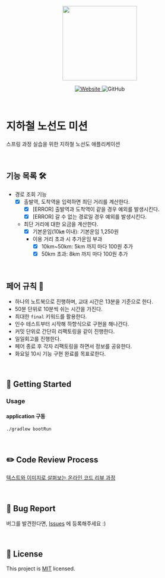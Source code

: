 <p align="center">
    <img width="200px;" src="https://raw.githubusercontent.com/woowacourse/atdd-subway-admin-frontend/master/images/main_logo.png"/>
</p>
<p align="center">
  <a href="https://techcourse.woowahan.com/c/Dr6fhku7" alt="woowacuorse subway">
    <img alt="Website" src="https://img.shields.io/website?url=https%3A%2F%2Fedu.nextstep.camp%2Fc%2FR89PYi5H">
  </a>
  <img alt="GitHub" src="https://img.shields.io/github/license/woowacourse/atdd-subway-path">
</p>

<br>

# 지하철 노선도 미션

스프링 과정 실습을 위한 지하철 노선도 애플리케이션

<br>

## 기능 목록 🛠

- 경로 조회 기능
    - [X] 출발역, 도착역을 입력하면 최딘 거리를 계산한다.
      - [X] [ERROR] 출발역과 도착역이 같을 경우 예외를 발생시킨다.
      - [X] [ERROR] 갈 수 없는 경로일 경우 예외를 발생시킨다.
    - 최단 거리에 대한 요금을 계산한다.
        - [X] 기본운임(10㎞ 이내): 기본운임 1,250원
        - 이용 거리 초과 시 추가운임 부과
            - [X] 10km~50km: 5km 까지 마다 100원 추가
            - [X] 50km 초과: 8km 까지 마다 100원 추가

<br>

## 페어 규칙 🧨

- 하나의 노트북으로 진행하며, 교대 시간은 13분을 기준으로 한다.
- 50분 단위로 10분씩 쉬는 시간을 가진다.
- 최대한 `final` 키워드를 활용한다.
- 인수 테스트부터 시작해 하향식으로 구현을 해나간다.
- 커밋 단위로 간단히 리팩토링을 같이 진행한다.
- 일일회고를 진행한다.
- 페어 종료 후 각자 리팩토링을 하면서 정보를 공유한다.
- 화요일 10시 기능 구현 완료를 목표로한다.

<br>

## 🚀 Getting Started

### Usage

#### application 구동

```
./gradlew bootRun
```

<br>

## ✏️ Code Review Process

[텍스트와 이미지로 살펴보는 온라인 코드 리뷰 과정](https://github.com/next-step/nextstep-docs/tree/master/codereview)

<br>

## 🐞 Bug Report

버그를 발견한다면, [Issues](https://github.com/woowacourse/atdd-subway-path/issues) 에 등록해주세요 :)

<br>

## 📝 License

This project is [MIT](https://github.com/woowacourse/atdd-subway-path/blob/master/LICENSE) licensed.
